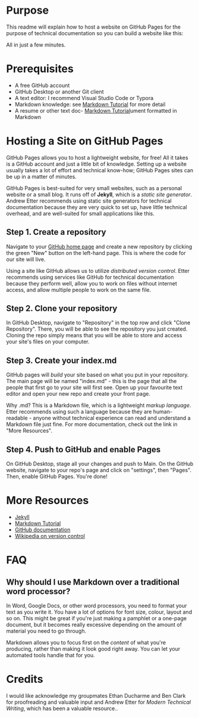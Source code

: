 # Purpose
This readme will explain how to host a website on GitHub Pages for the purpose of technical documentation so you can build a website like this:

All in just a few minutes.
# Prerequisites
- A free GitHub account
- GitHub Desktop or another Git client
- A text editor: I recommend Visual Studio Code or Typora
- Markdown knowledge: see [Markdown Tutorial](https://www.markdowntutorial.com/) for more detail
- A resume or other text doc- [Markdown Tutorial](https://www.markdowntutorial.com/)ument formatted in Markdown
# Hosting a Site on GitHub Pages
GitHub Pages allows you to host a lightweight website, for free! All it takes is a GitHub account and just a little bit of knowledge. Setting up a website usually takes a lot of effort and technical know-how; GitHub Pages sites can be up in a matter of minutes.

GitHub Pages is best-suited for very small websites, such as a personal website or a small blog. It runs off of **Jekyll**, which is a *static site generator*. Andrew Etter recommends using static site generators for technical documentation because they are very quick to set up, have little technical overhead, and are well-suited for small applications like this.

## Step 1. Create a repository
Navigate to your [GitHub home page](https://github.com) and create a new repository by clicking the green "New" button on the left-hand page. This is where the code for our site will live. 

Using a site like GitHub allows us to utilize *distributed version control*. Etter recommends using services like GitHub for technical documentation because they perform well, allow you to work on files without internet access, and allow multiple people to work on the same file.

## Step 2. Clone your repository
In GitHub Desktop, navigate to "Repository" in the top row and click "Clone Repository". There, you will be able to see the repository you just created. Cloning the repo simply means that you will be able to store and access your site's files on your computer.

## Step 3. Create your index.md
GitHub pages will *build* your site based on what you put in your repository. The main page will be named "index.md" - this is the page that all the people that first go to your site will first see. Open up your favourite text editor and open your new repo and create your front page.

Why .md? This is a Markdown file, which is a lightweight *markup language*. Etter recommends using such a language because they are human-readable - anyone without technical experience can read and understand a Markdown file just fine. For more documentation, check out the link in "More Resources".

## Step 4. Push to GitHub and enable Pages
On GitHub Desktop, stage all your changes and push to Main. On the GitHub website, navigate to your repo's page and click on "settings", then "Pages". Then, enable GitHub Pages. You're done!

# More Resources
- [Jekyll](https://jekyllrb.com/)
- [Markdown Tutorial](https://www.markdowntutorial.com/)
- [GitHub documentation](https://docs.github.com/en/get-started/start-your-journey/hello-world)
- [Wikipedia on version control](https://en.wikipedia.org/wiki/Version_control)

# FAQ

## Why should I use Markdown over a traditional word processor?
In Word, Google Docs, or other word processors, you need to format your text as you write it. You have a lot of options for font size, colour, layout and so on. This might be great if you're just making a pamphlet or a one-page document, but it becomes really excessive depending on the amount of material you need to go through.

Markdown allows you to focus first on the *content* of what you're producing, rather than making it look good right away. You can let your automated tools handle that for you.

# Credits
I would like acknowledge my groupmates Ethan Ducharme and Ben Clark for proofreading and valuable input and Andrew Etter for *Modern Technical Writing*, which has been a valuable resource..
